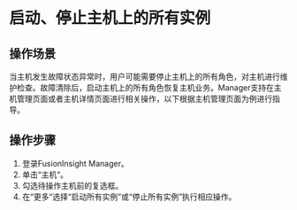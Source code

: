 # 启动、停止主机上的所有实例<a name="admin_guide_000056"></a>

## 操作场景<a name="sc1fdaf08805346aa9ba9cf8e18e442ce"></a>

当主机发生故障状态异常时，用户可能需要停止主机上的所有角色，对主机进行维护检查。故障清除后，启动主机上的所有角色恢复主机业务。Manager支持在主机管理页面或者主机详情页面进行相关操作，以下根据主机管理页面为例进行指导。

## 操作步骤<a name="section15313165763716"></a>

1.  登录FusionInsight Manager。
2.  单击“主机“。
3.  勾选待操作主机前的复选框。
4.  在“更多“选择“启动所有实例”或“停止所有实例”执行相应操作。

